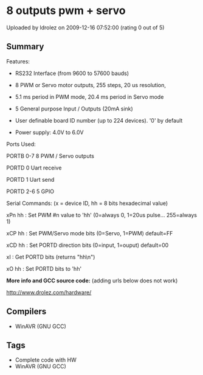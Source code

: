 # 8 outputs pwm + servo

Uploaded by ldrolez on 2009-12-16 07:52:00 (rating 0 out of 5)

## Summary

Features:  

- RS232 Interface (from 9600 to 57600 bauds)  

- 8 PWM or Servo motor outputs, 255 steps, 20 us resolution,  

- 5.1 ms period in PWM mode, 20.4 ms period in Servo mode  

- 5 General purpose Input / Outputs (20mA sink)  

- User definable board ID number (up to 224 devices). '0' by default  

- Power supply: 4.0V to 6.0V 


Ports Used:  

PORTB 0-7 8 PWM / Servo outputs  

PORTD 0 Uart receive  

PORTD 1 Uart send  

PORTD 2-6 5 GPIO


Serial Commands: (x = device ID, hh = 8 bits hexadecimal value)  

xPn hh : Set PWM #n value to 'hh' (0=always 0, 1=20us pulse... 255=always 1)  

xCP hh : Set PWM/Servo mode bits (0=Servo, 1=PWM) default=FF  

xCD hh : Set PORTD direction bits (0=input, 1=ouput) default=00  

xI : Get PORTD bits (returns "hh\n")  

xO hh : Set PORTD bits to 'hh'


**More info and GCC source code:** (adding urls below does not work)  

<http://www.drolez.com/hardware/>

## Compilers

- WinAVR (GNU GCC)

## Tags

- Complete code with HW
- WinAVR (GNU GCC)
